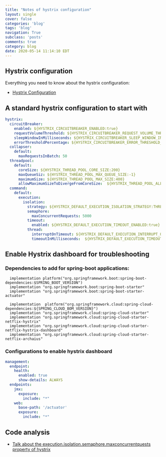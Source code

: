 ```yaml
---
title: "Notes of hystrix configuration"
layout: single
cover: false
categories: 'blog'
tags: 'blog'
navigation: True
subclass: 'posts'
comments: true
category: blog
date: 2020-05-14 11:14:10 EDT
---
```


## Hystrix configuration

Everything you need to know about the hystrix configuration:

- [Hystrix Configuration](https://github.com/Netflix/Hystrix/wiki/Configuration)

## A standard hystrix configuration to start with


```yaml
hystrix:
  circuitBreaker:
    enabled: ${HYSTRIX_CIRCUITBREAKER_ENABLED:true}
    requestVolumeThreshold: ${HYSTRIX_CIRCUITBREAKER_REQUEST_VOLUME_THRESHOLD:20}
    sleepWindowInMilliseconds: ${HYSTRIX_CIRCUITBREAKER_SLEEP_WINDOW_IN_MILLIS:5000}
    errorThresholdPercentage: ${HYSTRIX_CIRCUITBREAKER_ERROR_THRESHOLD_PERCENTAGE:50}
  collapser:
    default:
      maxRequestsInBatch: 50
  threadpool:
    default:
      coreSize: ${HYSTRIX_THREAD_POOL_CORE_SIZE:200}
      maxQueueSiz: ${HYSTRIX_THREAD_POOL_MAX_QUEUE_SIZE:-1}
      maximumSize: ${HYSTRIX_THREAD_POOL_MAX_SIZE:400}
      allowMaximumSizeToDivergeFromCoreSize:  ${HYSTRIX_THREAD_POOL_ALL_DIVERGE:true}
  command:
    default:
      execution:
        isolation:
          strategy: ${HYSTRIX_DEFAULT_EXECUTION_ISOLATION_STRATEGY:THREAD}
          semaphore:
            maxConcurrentRequests: 5000
          timeout:
            enabled: ${HYSTRIX_DEFAULT_EXECUTION_TIMEOUT_ENABLED:true}
          thread:
            interruptOnTimeout: ${HYSTRIX_DEFAULT_EXECUTION_INTERRUPT_ON_TIMEOUT:true}
            timeoutInMilliseconds:  ${HYSTRIX_DEFAULT_EXECUTION_TIMEOUT_IN_MILLIS:4000}
```

## Enable Hystrix dashboard for troubleshooting

### Dependencies to add for spring-boot applications:

```
  implementation platform("org.springframework.boot:spring-boot-dependencies:$SPRING_BOOT_VERSION")
  implementation "org.springframework.boot:spring-boot-starter"
  implementation "org.springframework.boot:spring-boot-starter-actuator"

  implementation  platform("org.springframework.cloud:spring-cloud-dependencies:${SPRING_CLOUD_BOM_VERSION}")
  implementation "org.springframework.cloud:spring-cloud-starter"
  implementation "org.springframework.cloud:spring-cloud-starter-netflix-hystrix"
  implementation "org.springframework.cloud:spring-cloud-starter-netflix-hystrix-dashboard"
  implementation "org.springframework.cloud:spring-cloud-starter-netflix-archaius"

```

### Configurations to enable hystrix dashboard

```yaml
management:
  endpoint:
    health:
      enabled: true
      show-details: ALWAYS
  endpoints:
    jmx:
      exposure:
        include: "*"
    web:
      base-path: '/actuator'
      exposure:
        include: "*"
```

## Code analysis

- [Talk about the execution.isolation.semaphore.maxconcurrentquests property of hystrix](https://ddcode.net/2019/06/21/talk-about-the-execution-isolation-semaphore-maxconcurrentquests-property-of-hystrix/)
